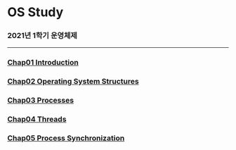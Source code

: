 # OS Study

### 2021년 1학기 운영체제

----

### [Chap01 Introduction](https://github.com/hyunmin0317/OS_Study/blob/main/note/chap01_Introduction.md)

### [Chap02 Operating System Structures](https://github.com/hyunmin0317/OS_Study/blob/main/note/chap02_Operating%20System%20Structures.md)

### [Chap03 Processes](https://github.com/hyunmin0317/OS_Study/blob/main/note/chap03_Processes.md)

### [Chap04 Threads](https://github.com/hyunmin0317/OS_Study/blob/main/note/chap04_Threads.md)

### [Chap05 Process Synchronization](https://github.com/hyunmin0317/OS_Study/blob/main/note/chap05_Process-Synchronization.md)

